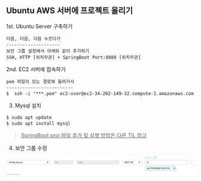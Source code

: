 ## Ubuntu AWS 서버에 프로젝트 올리기

1st. Ubuntu Server 구축하기
```
다음, 다음, 다음 누르다가
--------------------
보안 그룹 설정에서 아래와 같이 추가하기
SSH, HTTP [위치무관] + SpringBoot Port:8080 [위치무관]
```

2nd. EC2 서버에 접속하기
```
pem 파일이 있는 경로에 들어가서
-------------------------
$  ssh -i "***.pem" ec2-user@ec2-34-202-149-32.compute-1.amazonaws.com
```

3. Mysql 설치
```
$ sudo apt update
$ sudo apt install mysql
```

> <ins> SpringBoot proj 파일 추가 및 실행 방법은 다른 TIL 참고 </ins>

4. 보안 그룹 수정

<img src="./../img/security-mysql.png">



